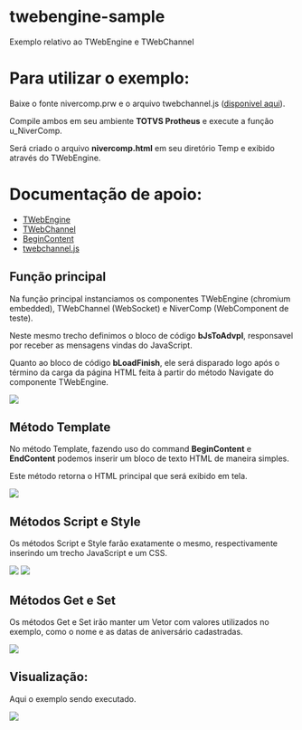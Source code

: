 # twebengine-sample
Exemplo relativo ao TWebEngine e TWebChannel

# Para utilizar o exemplo:

Baixe o fonte nivercomp.prw e o arquivo twebchannel.js ([disponivel aqui](https://github.com/totvs/twebchannel-js)).

Compile ambos em seu ambiente **TOTVS Protheus** e execute a função u_NiverComp.

Será criado o arquivo **nivercomp.html** em seu diretório Temp e exibido através do TWebEngine.

# Documentação de apoio:

* [TWebEngine](http://tdn.totvs.com/display/tec/twebengine)
* [TWebChannel](http://tdn.totvs.com/display/tec/twebchannel)
* [BeginContent](http://tdn.totvs.com/display/teces/BEGINCONTENT...ENDCONTENT)
* [twebchannel.js](https://github.com/totvs/twebchannel-js)

## Função principal

Na função principal instanciamos os componentes TWebEngine (chromium embedded), TWebChannel (WebSocket) e NiverComp (WebComponent de teste).

Neste mesmo trecho definimos o bloco de código **bJsToAdvpl**, responsavel por receber as mensagens vindas do JavaScript.

Quanto ao bloco de código **bLoadFinish**, ele será disparado logo após o término da carga da página HTML feita à partir do método Navigate do componente TWebEngine.

![](https://raw.githubusercontent.com/totvs/twebengine-sample/master/images/mainfunction.png)

## Método Template

No método Template, fazendo uso do command **BeginContent** e **EndContent** podemos inserir um bloco de texto HTML de maneira simples.

Este método retorna o HTML principal que será exibido em tela.

![](https://raw.githubusercontent.com/totvs/twebengine-sample/master/images/template.png)

## Métodos Script e Style

Os métodos Script e Style farão exatamente o mesmo, respectivamente inserindo um trecho JavaScript e um CSS.

![](https://raw.githubusercontent.com/totvs/twebengine-sample/master/images/scripts.png)
![](https://raw.githubusercontent.com/totvs/twebengine-sample/master/images/style.png)

## Métodos Get e Set

Os métodos Get e Set irão manter um Vetor com valores utilizados no exemplo, como o nome e as datas de aniversário cadastradas.

![](https://raw.githubusercontent.com/totvs/twebengine-sample/master/images/getter_setter.png)

## Visualização:

Aqui o exemplo sendo executado.

![](https://raw.githubusercontent.com/totvs/twebengine-sample/master/images/screenshot_1.png)
